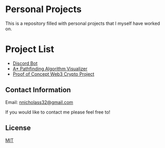 # Personal Projects

This is a repository filled with personal projects that I myself have worked on.

# Project List
- [Discord Bot](https://github.com/NicholasAli1/DiscordBot)
- [A* Pathfinding Algorithm Visualizer](https://github.com/NicholasAli1/AStarPathfindingVisualizer)
- [Proof of Concept Web3 Crypto Project](https://github.com/NicholasAli1/Web3.0)

## Contact Information 
Email: nnicholass32@gmail.com


If you would like to contact me please feel free to!


## License
[MIT](https://choosealicense.com/licenses/mit/)
